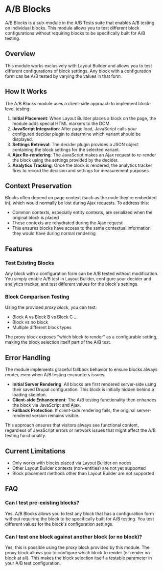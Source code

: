 # A/B Blocks

A/B Blocks is a sub-module in the A/B Tests suite that enables A/B testing on individual blocks. This module allows you to test different block configurations without requiring blocks to be specifically built for A/B testing.

## Overview

This module works exclusively with Layout Builder and allows you to test different configurations of block settings. Any block with a configuration form can be A/B tested by varying the values in that form.

## How It Works

The A/B Blocks module uses a client-side approach to implement block-level testing:

  1. **Initial Placement**: When Layout Builder places a block on the page, the module adds special HTML markers to the DOM.
  2. **JavaScript Integration**: After page load, JavaScript calls your configured decider plugin to determine which variant should be displayed.
  3. **Settings Retrieval**: The decider plugin provides a JSON object containing the block settings for the selected variant.
  4. **Ajax Re-rendering**: The JavaScript makes an Ajax request to re-render the block using the settings provided by the decider.
  5. **Analytics Tracking**: Once the block is rendered, the analytics tracker fires to record the decision and settings for measurement purposes.

## Context Preservation

Blocks often depend on page context (such as the node they're embedded in), which would normally be lost during Ajax requests. To address this:

- Common contexts, especially entity contexts, are serialized when the original block is placed
- These contexts are rehydrated during the Ajax request
- This ensures blocks have access to the same contextual information they would have during normal rendering

## Features

### Test Existing Blocks
Any block with a configuration form can be A/B tested without modification. You simply enable A/B test in Layout Builder, configure your decider and analytics tracker, and test different values for the block's settings.

### Block Comparison Testing
Using the provided _proxy block_, you can test:
- Block A vs Block B vs Block C ...
- Block vs no block
- Multiple different block types

The proxy block exposes "which block to render" as a configurable setting, making the block selection itself part of the A/B test.

## Error Handling

The module implements graceful fallback behavior to ensure blocks always render, even when A/B testing encounters issues:

- **Initial Server Rendering**: All blocks are first rendered server-side using their saved Drupal configuration. This block is initially hidden behind a loading skeleton.
- **Client-side Enhancement**: The A/B testing functionality then enhances the block via JavaScript and Ajax.
- **Fallback Protection**: If client-side rendering fails, the original server-rendered version remains visible.

This approach ensures that visitors always see functional content, regardless of JavaScript errors or network issues that might affect the A/B testing functionality.

## Current Limitations

- Only works with blocks placed via Layout Builder on nodes
- Other Layout Builder contexts (non-entities) are not yet supported
- Block placement methods other than Layout Builder are not supported

## FAQ

### Can I test pre-existing blocks?

Yes. A/B Blocks allows you to test any block that has a configuration form without requiring the block to be specifically built for A/B testing. You test different values for the block's configuration settings.

### Can I test one block against another block (or no block)?

Yes, this is possible using the proxy block provided by this module. The proxy block allows you to configure which block to render (or render no block at all). This makes the block selection itself a testable parameter in your A/B test configuration.
